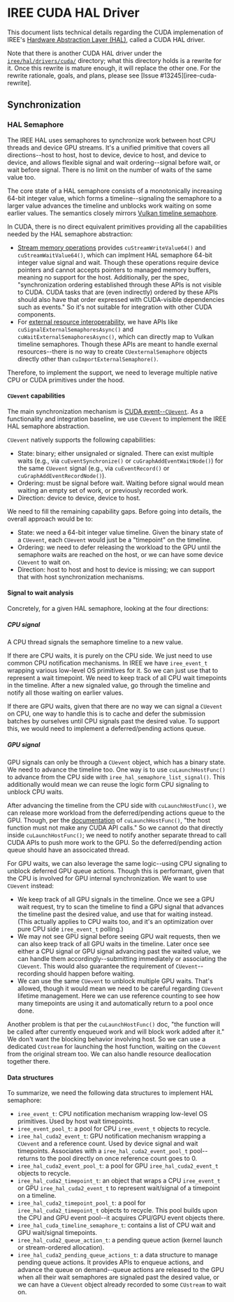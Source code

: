 # IREE CUDA HAL Driver

This document lists technical details regarding the CUDA implemenation of
IREE's [Hardware Abstraction Layer (HAL)][iree-hal], called a CUDA HAL driver.

Note that there is another CUDA HAL driver under the
[`iree/hal/drivers/cuda/`][iree-cuda] directory; what this directory holds is
a rewrite for it. Once this rewrite is mature enough, it will replace the
other one. For the rewrite rationale, goals, and plans, please see
[Issue #13245][iree-cuda-rewrite].

## Synchronization

### HAL Semaphore

The IREE HAL uses semaphores to synchronize work between host CPU threads and
device GPU streams. It's a unified primitive that covers all directions--host
to host, host to device, device to host, and device to device, and allows
flexible signal and wait ordering--signal before wait, or wait before signal.
There is no limit on the number of waits of the same value too.

The core state of a HAL semaphore consists of a monotonically increasing 64-bit
integer value, which forms a timeline--signaling the semaphore to a larger
value advances the timeline and unblocks work waiting on some earlier values.
The semantics closely mirrors
[Vulkan timeline semaphore][vulkan-timeline-semaphore].

In CUDA, there is no direct equivalent primitives providing all the capabilities
needed by the HAL semaphore abstraction:

* [Stream memory operations][cu-mem-ops] provides `cuStreamWriteValue64()` and
  `cuStreamWaitValue64()`, which can implment HAL semaphore 64-bit integer value
  signal and wait. Though these operations require device pointers and cannot
  accepts pointers to managed memory buffers, meaning no support for the host.
  Additionally, per the spec, "synchronization ordering established through
  these APIs is not visible to CUDA. CUDA tasks that are (even indirectly)
  ordered by these APIs should also have that order expressed with
  CUDA-visible dependencies such as events." So it's not suitable for
  integration with other CUDA components.
* For [external resource interoperability][cu-external-resource], we have APIs
  like `cuSignalExternalSemaphoresAsync()` and `cuWaitExternalSemaphoresAsync()`,
  which can directly map to Vulkan timeline semaphores. Though these APIs are
  meant to handle exernal resources--there is no way to create
  `CUexternalSemaphore` objects directly other than `cuImportExternalSemaphore()`.

Therefore, to implement the support, we need to leverage multiple native CPU or
CUDA primitives under the hood.

#### `CUevent` capabilities

The main synchronization mechanism is [CUDA event--`CUevent`][cu-event].
As a functionality and integration baseline, we use `CUevent` to implement the
IREE HAL semaphore abstraction.

`CUevent` natively supports the following capabilities:

* State: binary; either unsignaled or signaled. There can exist multiple
  waits (e.g., via `cuEventSynchronize()` or `cuGraphAddEventWaitNode()`) for
  the same `CUevent` signal (e.g., via `cuEventRecord()` or
  `cuGraphAddEventRecordNode()`).
* Ordering: must be signal before wait. Waiting before signal would mean
  waiting an empty set of work, or previously recorded work.
* Direction: device to device, device to host.

We need to fill the remaining capability gaps. Before going into details,
the overall approach would be to:

* State: we need a 64-bit integer value timeline. Given the binary state of
  a `CUevent`, each `CUevent` would just be a "timepoint" on the timeline.
* Ordering: we need to defer releasing the workload to the GPU until the
  semaphore waits are reached on the host, or we can have some device
  `CUevent` to wait on.
* Direction: host to host and host to device is missing; we can support that
  with host synchronization mechanisms.

#### Signal to wait analysis

Concretely, for a given HAL semaphore, looking at the four directions:

##### CPU signal

A CPU thread signals the semaphore timeline to a new value.

If there are CPU waits, it is purely on the CPU side. We just need to use common
CPU notification mechanisms. In IREE we have `iree_event_t` wrapping various
low-level OS primitives for it. So we can just use that to represent a wait
timepoint. We need to keep track of all CPU wait timepoints in the timeline.
After a new signaled value, go through the timeline and notify all those waiting
on earlier values.

If there are GPU waits, given that there are no way we can signal a `CUevent` on
CPU, one way to handle this is to cache and defer the submission batches by
ourselves until CPU signals past the desired value. To support this, we would
need to implement a deferred/pending actions queue.

##### GPU signal

GPU signals can only be through a `CUevent` object, which has a binary state.
We need to advance the timeline too. One way is to use `cuLaunchHostFunc()`
to advance from the CPU side with `iree_hal_semaphore_list_signal()`.
This additionally would mean we can reuse the logic form CPU signaling to
unblock CPU waits.

After advancing the timeline from the CPU side with `cuLaunchHostFunc()`,
we can release more workload from the deferred/pending actions queue to the GPU.
Though, per the [documentation][cu-launch-host-func] of `cuLaunchHostFunc()`,
"the host function must not make any CUDA API calls." So we cannot do that
directly inside `cuLaunchHostFunc()`; we need to notify another separate
thread to call CUDA APIs to push more work to the GPU. So the deferred/pending
action queue should have an associcated thread.

For GPU waits, we can also leverage the same logic--using CPU signaling to
unblock deferred GPU queue actions. Though this is performant, given that
the CPU is involved for GPU internal synchronization. We want to use `CUevent`
instead:

* We keep track of all GPU signals in the timeline. Once we see a GPU wait
  request, try to scan the timeline to find a GPU signal that advances the
  timeline past the desired value, and use that for waiting instead. (This
  actually applies to CPU waits too, and it's an optimization over pure
  CPU side `iree_event_t` polling.)
* We may not see GPU signal before seeing GPU wait requests, then we can also
  keep track of all GPU waits in the timeline. Later once see either a CPU
  signal or GPU signal advancing past the waited value, we can handle them
  accordingly--submitting immediately or associating the `CUevent`.
  This would also guarantee the requirement of `CUevent`--recording should
  happen before waiting.
* We can use the same `CUevent` to unblock multiple GPU waits. That's allowed,
  though it would mean we need to be careful regarding `CUevent` lifetime
  management. Here we can use reference counting to see how many timepoints
  are using it and automatically return to a pool once done.

Another problem is that per the `cuLaunchHostFunc()` doc, "the function will
be called after currently enqueued work and will block work added after it."
We don't want the blocking behavior involving host. So we can use a dedicated
`CUstream` for launching the host function, waiting on the `CUevent` from the
original stream too. We can also handle resource deallocation together there.

#### Data structures

To summarize, we need the following data structures to implement HAL semaphore:

* `iree_event_t`: CPU notification mechanism wrapping low-level OS primitives.
  Used by host wait timepoints.
* `iree_event_pool_t`: a pool for CPU `iree_event_t` objects to recycle.
* `iree_hal_cuda2_event_t`: GPU notification mechanism wrapping a `CUevent` and
  a reference count. Used by device signal and wait timepoints. Associates with
  a `iree_hal_cuda2_event_pool_t` pool--returns to the pool directly on once
  reference count goes to 0.
* `iree_hal_cuda2_event_pool_t`: a pool for GPU `iree_hal_cuda2_event_t` objects
  to recycle.
* `iree_hal_cuda2_timepoint_t`: an object that wraps a CPU `iree_event_t` or
  GPU `iree_hal_cuda2_event_t` to represent wait/signal of a timepoint on a
  timeline.
* `iree_hal_cuda2_timepoint_pool_t`: a pool for `iree_hal_cuda2_timepoint_t`
  objects to recycle. This pool builds upon the CPU and GPU event pool--it
  acquires CPU/GPU event objects there.
* `iree_hal_cuda_timeline_semaphore_t`: contains a list of CPU wait and GPU
  wait/signal timepoints.
* `iree_hal_cuda2_queue_action_t`: a pending queue action (kernel launch or
  stream-ordered allocation).
* `iree_hal_cuda2_pending_queue_actions_t`: a data structure to manage pending
  queue actions. It provides APIs to enqueue actions, and advance the queue on
  demand--queue actions are released to the GPU when all their wait semaphores
  are signaled past the desired value, or we can have a `CUevent` object already
  recorded to some `CUstream` to wait on.


[iree-hal]: https://github.com/openxla/iree/tree/main/runtime/src/iree/hal
[iree-cuda]: https://github.com/openxla/iree/tree/main/runtime/src/iree/hal/drivers/cuda
[iree-cuda-rewite]: https://github.com/openxla/iree/issues/13245
[vulkan-timeline-semaphore]: https://www.khronos.org/blog/vulkan-timeline-semaphores
[cu-mem-ops]: https://docs.nvidia.com/cuda/cuda-driver-api/group__CUDA__MEMOP.html
[cu-external-resource]: https://docs.nvidia.com/cuda/cuda-driver-api/group__CUDA__EXTRES__INTEROP.html
[cu-event]: https://docs.nvidia.com/cuda/cuda-driver-api/group__CUDA__EVENT.html
[cu-launch-host-func]: https://docs.nvidia.com/cuda/cuda-driver-api/group__CUDA__EXEC.html#group__CUDA__EXEC_1gab95a78143bae7f21eebb978f91e7f3f
